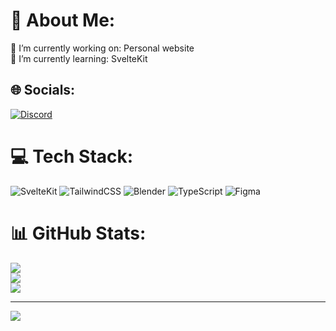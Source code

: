 # 💫 About Me:
🎀 I’m currently working on: Personal website<br>🌱 I’m currently learning: SvelteKit<br>


## 🌐 Socials:
[![Discord](https://img.shields.io/badge/Discord-%237289DA.svg?logo=discord&logoColor=white)](https://discord.gg/https://discord.com/users/746376744189296651) 

# 💻 Tech Stack:
![SvelteKit](https://img.shields.io/badge/sveltekit-%23ff3e00.svg?style=for-the-badge&logo=svelte&logoColor=white) ![TailwindCSS](https://img.shields.io/badge/tailwindcss-%2338B2AC.svg?style=for-the-badge&logo=tailwind-css&logoColor=white) ![Blender](https://img.shields.io/badge/blender-%23F5792A.svg?style=for-the-badge&logo=blender&logoColor=white) ![TypeScript](https://img.shields.io/badge/typescript-%23007ACC.svg?style=for-the-badge&logo=typescript&logoColor=white) ![Figma](https://img.shields.io/badge/figma-%23F24E1E.svg?style=for-the-badge&logo=figma&logoColor=white)
# 📊 GitHub Stats:
![](https://github-readme-stats.vercel.app/api?username=juliastolova&theme=dracula&hide_border=false&include_all_commits=false&count_private=true)<br/>
![](https://nirzak-streak-stats.vercel.app/?user=juliastolova&theme=dracula&hide_border=false)<br/>
![](https://github-readme-stats.vercel.app/api/top-langs/?username=juliastolova&theme=dracula&hide_border=false&include_all_commits=false&count_private=true&layout=compact)

---
[![](https://visitcount.itsvg.in/api?id=juliastolova&icon=0&color=10)](https://visitcount.itsvg.in)

<!-- Proudly created with GPRM ( https://gprm.itsvg.in ) -->
